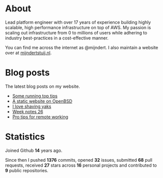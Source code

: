 # About

Lead platform engineer with over 17 years of experience building highly scalable, high performance infrastructure on top of AWS. My passion is scaling out infrastructure from 0 to millions of users while adhering to industry best-practices in a cost-effective manner.

You can find me across the internet as @mijndert. I also maintain a website over at [mijndertstuij.nl](https://mijndertstuij.nl/).

# Blog posts

The latest blog posts on my website.

<!-- BLOGPOSTS:START -->
- [Some running top tips](https://mijndertstuij.nl/posts/some-running-top-tips/)
- [A static website on OpenBSD](https://mijndertstuij.nl/posts/static-website-on-openbsd/)
- [I love shaving yaks](https://mijndertstuij.nl/posts/i-love-shaving-yaks/)
- [Week notes 26](https://mijndertstuij.nl/weeknotes/week-notes-26/)
- [Pro tips for remote working](https://mijndertstuij.nl/posts/remote-working-protips/)
<!-- BLOGPOSTS:END -->

# Statistics

Joined Github **14** years ago.

Since then I pushed **1376** commits, opened **32** issues, submitted **68** pull requests, received **27** stars across **16** personal projects and contributed to **9** public repositories.
